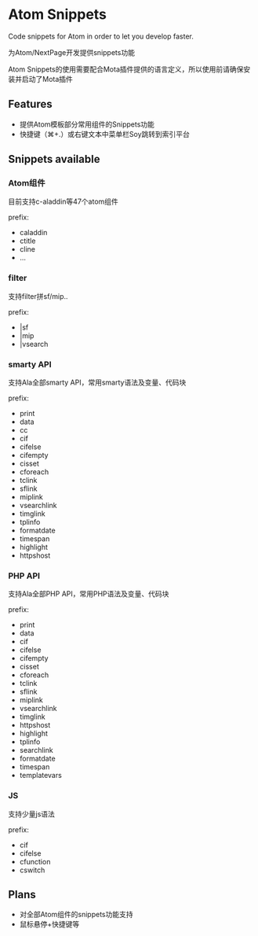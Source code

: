 # Atom Snippets

Code snippets for Atom in order to let you develop faster. 

为Atom/NextPage开发提供snippets功能

Atom Snippets的使用需要配合Mota插件提供的语言定义，所以使用前请确保安装并启动了Mota插件

## Features

- 提供Atom模板部分常用组件的Snippets功能
- 快捷键（⌘+.）或右键文本中菜单栏Soy跳转到索引平台

## Snippets available

### Atom组件
目前支持c-aladdin等47个atom组件

prefix:

- caladdin
- ctitle
- cline
- ...

### filter
支持filter拼sf/mip..

prefix:

- |sf
- |mip
- |vsearch

### smarty API
支持Ala全部smarty API，常用smarty语法及变量、代码块

prefix:

- print
- data
- cc 
- cif
- cifelse
- cifempty
- cisset
- cforeach
- tclink
- sflink
- miplink
- vsearchlink
- timglink
- tplinfo
- formatdate
- timespan
- highlight
- httpshost

### PHP API
支持Ala全部PHP API，常用PHP语法及变量、代码块

prefix:

- print
- data
- cif
- cifelse
- cifempty
- cisset
- cforeach
- tclink
- sflink
- miplink
- vsearchlink
- timglink
- httpshost
- highlight
- tplinfo
- searchlink
- formatdate
- timespan
- templatevars

### JS
支持少量js语法

prefix:

- cif
- cifelse
- cfunction
- cswitch

## Plans

- 对全部Atom组件的snippets功能支持
- 鼠标悬停+快捷键等